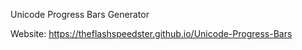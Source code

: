 Unicode Progress Bars Generator

Website: https://theflashspeedster.github.io/Unicode-Progress-Bars
